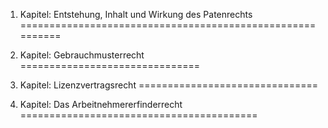 1. Kapitel: Entstehung, Inhalt und Wirkung des Patenrechts
==========================================================

2. Kapitel: Gebrauchmusterrecht
===============================

3. Kapitel: Lizenzvertragsrecht
===============================

4. Kapitel: Das Arbeitnehmererfinderrecht
=========================================

